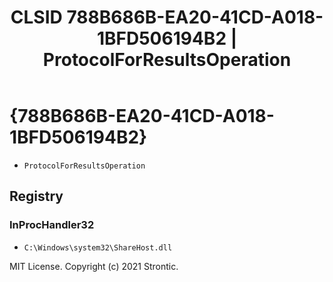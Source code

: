 ﻿---
title: "CLSID 788B686B-EA20-41CD-A018-1BFD506194B2 | ProtocolForResultsOperation"
excerpt: What is COM-Object CLSID 788B686B-EA20-41CD-A018-1BFD506194B2?
---

# {788B686B-EA20-41CD-A018-1BFD506194B2}

* `ProtocolForResultsOperation`

## Registry


### InProcHandler32

* `C:\Windows\system32\ShareHost.dll`

MIT License. Copyright (c) 2021 Strontic.


